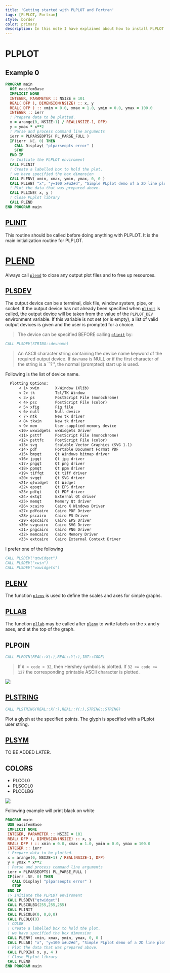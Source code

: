 ```yaml
---
title: 'Getting started with PLPLOT and Fortran'
tags: [PLPLOT, Fortran]
style: border
color: primary
description: In this note I have explained about how to install PLPLOT graph plotting library and use with Fortran.
---
```


# PLPLOT

## Example 0

```fortran
PROGRAM main
  USE easifemBase
  IMPLICIT NONE
  INTEGER, PARAMETER :: NSIZE = 101
  REAL( DFP ), DIMENSION(NSIZE) :: x, y
  REAL( DFP ) :: xmin = 0.0, xmax = 1.0, ymin = 0.0, ymax = 100.0
  INTEGER :: ierr
  ! Prepare data to be plotted.
  x = arange(0, NSIZE-1) / REAL(NSIZE-1, DFP)
  y = ymax * x**2
  ! Parse and process command line arguments
  ierr = PLPARSEOPTS( PL_PARSE_FULL )
  IF(ierr .NE. 0) THEN
    CALL Display( "plparseopts error" )
    STOP
  END IF
  !> Initiate the PLPLOT enviroment
  CALL PLINIT
  ! Create a labelled box to hold the plot.
  ! we have specified the box dimension
  CALL PLENV( xmin, xmax, ymin, ymax, 0, 0 )
  CALL PLLAB( "x", "y=100 x#u2#d", "Simple PLplot demo of a 2D line plot" )
  ! Plot the data that was prepared above.
  CALL PLLINE( x, y )
  ! Close PLplot library
  CALL PLEND
END PROGRAM main
```

## [PLINIT](http://plplot.sourceforge.net/docbook-manual/plplot-html-5.15.0/initializing.html)

This routine should be called before doing anything with PLPLOT. It is the main initialization routine for PLPLOT.

# [PLEND](http://plplot.sourceforge.net/docbook-manual/plplot-html-5.15.0/finishing.html)
 Always call [`plend`](http://plplot.sourceforge.net/docbook-manual/plplot-html-5.15.0/plend.html "plend: End plotting session") to close any output plot files and to free up resources.

## [PLSDEV](http://plplot.sourceforge.net/docbook-manual/plplot-html-5.15.0/plsdev.html)
The output device can be a terminal, disk file, window system, pipe, or socket.  If the output device has not already been specified when [`plinit`](http://plplot.sourceforge.net/docbook-manual/plplot-html-5.15.0/plinit.html "plinit: Initialize PLplot") is called, the output device will be taken from the value of the `PLPLOT_DEV` environment variable. If this variable is not set (or is empty), a list of valid output devices is given and the user is prompted for a choice. 

> The device can be specified BEFORE calling [`plinit`](http://plplot.sourceforge.net/docbook-manual/plplot-html-5.15.0/plinit.html "plinit: Initialize PLplot") by:

```fortran
CALL PLSDEV(STRING::devname)
```

> An ASCII character string containing the device name keyword of the required output device. If _`devname`_ is NULL or if the first character of the string is a ``?'', the normal (prompted) start up is used.

Following is the list of device name.

```txt
  Plotting Options:
	  < 1> xwin       X-Window (Xlib)
	  < 2> tk         Tcl/TK Window
	  < 3> ps         PostScript File (monochrome)
	  < 4> psc        PostScript File (color)
	  < 5> xfig       Fig file
	  < 6> null       Null device
	  < 7> ntk        New tk driver
	  < 8> tkwin      New tk driver
	  < 9> mem        User-supplied memory device
	  <10> wxwidgets  wxWidgets Driver
	  <11> psttf      PostScript File (monochrome)
	  <12> psttfc     PostScript File (color)
	  <13> svg        Scalable Vector Graphics (SVG 1.1)
	  <14> pdf        Portable Document Format PDF
	  <15> bmpqt      Qt Windows bitmap driver
	  <16> jpgqt      Qt jpg driver
	  <17> pngqt      Qt png driver
	  <18> ppmqt      Qt ppm driver
	  <19> tiffqt     Qt tiff driver
	  <20> svgqt      Qt SVG driver
	  <21> qtwidget   Qt Widget
	  <22> epsqt      Qt EPS driver
	  <23> pdfqt      Qt PDF driver
	  <24> extqt      External Qt driver
	  <25> memqt      Memory Qt driver
	  <26> xcairo     Cairo X Windows Driver
	  <27> pdfcairo   Cairo PDF Driver
	  <28> pscairo    Cairo PS Driver
	  <29> epscairo   Cairo EPS Driver
	  <30> svgcairo   Cairo SVG Driver
	  <31> pngcairo   Cairo PNG Driver
	  <32> memcairo   Cairo Memory Driver
	  <33> extcairo   Cairo External Context Driver
```

I prefer one of the following

```fortran
CALL PLSDEV("qtwidget")
CALL PLSDEV("xwin")
CALL PLSDEV("wxwidgets")
```

## [PLENV](http://plplot.sourceforge.net/docbook-manual/plplot-html-5.15.0/plenv.html)

The function [`plenv`](http://plplot.sourceforge.net/docbook-manual/plplot-html-5.15.0/plenv.html "plenv: Set up standard window and draw box") is used to define the scales and axes for simple graphs.

## [PLLAB](http://plplot.sourceforge.net/docbook-manual/plplot-html-5.15.0/labelling.html)

The function [`pllab`](http://plplot.sourceforge.net/docbook-manual/plplot-html-5.15.0/pllab.html "pllab: Simple routine to write labels") may be called after [`plenv`](http://plplot.sourceforge.net/docbook-manual/plplot-html-5.15.0/plenv.html "plenv: Set up standard window and draw box") to write labels on the x and y axes, and at the top of the graph.

## PLPOIN

```fortran
CALL PLPOIN(REAL::X(:),REAL::Y(:),INT::CODE)
```

 > If `0 < code < 32`, then Hershey symbols is plotted. If `32 <= code <= 127` the corresponding printable ASCII character is plotted.

![](http://plplot.sourceforge.net/examples-data/demo06/x06.01.png)

## [PLSTRING](http://plplot.sourceforge.net/docbook-manual/plplot-html-5.15.0/plstring.html)
```fortran
CALL PLSTRING(REAL::X(:),REAL::Y(:),STRING::STRING)
```

 Plot a glyph at the specified points. The glyph is specified with a PLplot user string.
 
 ## [PLSYM](http://plplot.sourceforge.net/docbook-manual/plplot-html-5.15.0/plsym.html)
 
 TO BE ADDED LATER.
 
 ## COLORS
 
 - PLCOL0
 - PLSCOL0
 - PLCOLBG
 
 ![](http://plplot.sourceforge.net/examples-data/demo02/x02.01.png)
 
 Following example will print black on white
 
 ```fortran
 PROGRAM main
  USE easifemBase
  IMPLICIT NONE
  INTEGER, PARAMETER :: NSIZE = 101
  REAL( DFP ), DIMENSION(NSIZE) :: x, y
  REAL( DFP ) :: xmin = 0.0, xmax = 1.0, ymin = 0.0, ymax = 100.0
  INTEGER :: ierr
  ! Prepare data to be plotted.
  x = arange(0, NSIZE-1) / REAL(NSIZE-1, DFP)
  y = ymax * x**2
  ! Parse and process command line arguments
  ierr = PLPARSEOPTS( PL_PARSE_FULL )
  IF(ierr .NE. 0) THEN
    CALL Display( "plparseopts error" )
    STOP
  END IF
  !> Initiate the PLPLOT enviroment
  CALL PLSDEV("qtwidget")
  CALL PLSCOLBG(255,255,255)
  CALL PLINIT
  CALL PLSCOL0(0, 0,0,0)
  CALL PLCOL0(0)
  ! COLOR
  ! Create a labelled box to hold the plot.
  ! we have specified the box dimension
  CALL PLENV( xmin, xmax, ymin, ymax, 0, 0 )
  CALL PLLAB( "x", "y=100 x#u2#d", "Simple PLplot demo of a 2D line plot" )
  ! Plot the data that was prepared above.
  CALL PLPOIN( x, y, 4 )
  ! Close PLplot library
  CALL PLEND
END PROGRAM main
 ```
 
